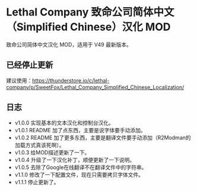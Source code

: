 # Lethal Company 致命公司简体中文（Simplified Chinese）汉化 MOD

致命公司简体中文汉化 MOD，适用于 V49 最新版本。

## 已经停止更新

建议使用：https://thunderstore.io/c/lethal-company/p/SweetFox/Lethal_Company_Simplified_Chinese_Localization/

## 日志

* v1.0.0 实现基本的文本汉化和控制台汉化。
* v1.0.1 README 加了点东西，主要是说字体要手动添加。
* v1.0.2 README 加了更多东西，主要是翻译文件要手动添加（R2Modman的加载方式真该死啊）。
* v1.0.3 给MOD描述更新了一下。
* v1.0.4 升级了一下汉化补丁，顺便更新了一下说明。
* v1.0.5 去除了Google在线翻译不在翻译文件中的字符串。
* v1.1.0 修改了一下配置文件，现在只需要拷贝字体文件。
* v1.1.1 停止更新了。